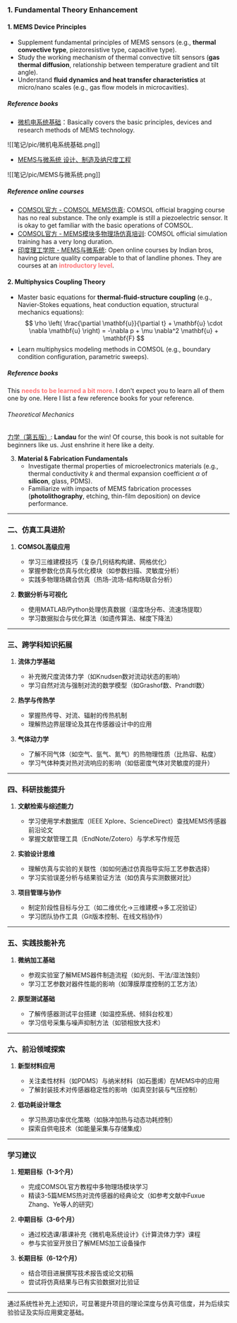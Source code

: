 ### **1. Fundamental Theory Enhancement**

#### **1. MEMS Device Principles**  
   - Supplement fundamental principles of MEMS sensors (e.g., **thermal convective type**, piezoresistive type, capacitive type).  
   - Study the working mechanism of thermal convective tilt sensors (**gas thermal diffusion**, relationship between temperature gradient and tilt angle).  
   - Understand **fluid dynamics and heat transfer characteristics** at micro/nano scales (e.g., gas flow models in microcavities).  

##### Reference books

- [微机电系统基础](https://vip.123pan.cn/1823290578/13344311)：Basically covers the basic principles, devices and research methods of MEMS technology.

![[笔记/pic/微机电系统基础.png]]  

- [MEMS与微系统 设计、制造及纳尺度工程](https://vip.123pan.cn/1823290578/13345052)

![[笔记/pic/MEMS与微系统.png]]  

##### Reference online courses

- [COMSOL官方 - COMSOL MEMS仿真](https://www.bilibili.com/video/BV1L7411L7DL/?spm_id_from=333.337.search-card.all.click): COMSOL official bragging course has no real substance. The only example is still a piezoelectric sensor. It is okay to get familiar with the basic operations of COMSOL.
- [COMSOL官方 - MEMS模块多物理场仿真培训](https://www.bilibili.com/video/BV14Z4y1s7ec/?spm_id_from=333.337.search-card.all.click): COMSOL official simulation training has a very long duration.
- [印度理工学院 - MEMS与微系统](https://www.bilibili.com/video/BV1CK4y1K7u3/?spm_id_from=333.337.search-card.all.click): Open online courses by Indian bros, having picture quality comparable to that of landline phones. They are courses at an <span style="font-weight:bold; color:rgb(254, 118, 120)">introductory level</span>.

#### 2. **Multiphysics Coupling Theory**  
   - Master basic equations for **thermal-fluid-structure coupling** (e.g., Navier-Stokes equations, heat conduction equation, structural mechanics equations):  
     $$  
     \rho \left( \frac{\partial \mathbf{u}}{\partial t} + \mathbf{u} \cdot \nabla \mathbf{u} \right) = -\nabla p + \mu \nabla^2 \mathbf{u} + \mathbf{F}  
     $$  
   - Learn multiphysics modeling methods in COMSOL (e.g., boundary condition configuration, parametric sweeps).  

##### Reference books

This <span style="font-weight:bold; color:rgb(254, 118, 120)">needs to be learned a bit more</span>. I don't expect you to learn all of them one by one. Here I list a few reference books for your reference.

###### Theoretical Mechanics

[力学（第五版）](https://vip.123pan.cn/1823290578/13347645): **Landau** for the win! Of course, this book is not suitable for beginners like us. Just enshrine it here like a deity.






3. **Material & Fabrication Fundamentals**  
   - Investigate thermal properties of microelectronics materials (e.g., thermal conductivity $k$ and thermal expansion coefficient $\alpha$ of **silicon**, glass, PDMS).  
   - Familiarize with impacts of MEMS fabrication processes (**photolithography**, etching, thin-film deposition) on device performance.

---

### **二、仿真工具进阶**

1. **COMSOL高级应用**  
   - 学习三维建模技巧（复杂几何结构构建、网格优化）  
   - 掌握参数化仿真与优化模块（如参数扫描、灵敏度分析）  
   - 实践多物理场耦合仿真（热场-流场-结构场联合分析）

2. **数据分析与可视化**  
   - 使用MATLAB/Python处理仿真数据（温度场分布、流速场提取）  
   - 学习数据拟合与优化算法（如遗传算法、梯度下降法）

---

### **三、跨学科知识拓展**

1. **流体力学基础**  
   - 补充微尺度流体力学（如Knudsen数对流动状态的影响）  
   - 学习自然对流与强制对流的数学模型（如Grashof数、Prandtl数）

2. **热学与传热学**  
   - 掌握热传导、对流、辐射的传热机制  
   - 理解热边界层理论及其在传感器设计中的应用

3. **气体动力学**  
   - 了解不同气体（如空气、氩气、氮气）的热物理性质（比热容、粘度）  
   - 学习气体种类对热对流响应的影响（如低密度气体对灵敏度的提升）

---

### **四、科研技能提升**

1. **文献检索与综述能力**  
   - 学习使用学术数据库（IEEE Xplore、ScienceDirect）查找MEMS传感器前沿论文  
   - 掌握文献管理工具（EndNote/Zotero）与学术写作规范

2. **实验设计思维**  
   - 理解仿真与实验的关联性（如如何通过仿真指导实际工艺参数选择）  
   - 学习实验误差分析与结果验证方法（如仿真与实测数据对比）

3. **项目管理与协作**  
   - 制定阶段性目标与分工（如二维优化→三维建模→多工况验证）  
   - 学习团队协作工具（Git版本控制、在线文档协作）

---

### **五、实践技能补充**

1. **微纳加工基础**  
   - 参观实验室了解MEMS器件制造流程（如光刻、干法/湿法蚀刻）  
   - 学习工艺参数对器件性能的影响（如薄膜厚度控制的工艺方法）

2. **原型测试基础**  
   - 了解传感器测试平台搭建（如温控系统、倾斜台校准）  
   - 学习信号采集与噪声抑制方法（如锁相放大技术）

---

### **六、前沿领域探索**

1. **新型材料应用**  
   - 关注柔性材料（如PDMS）与纳米材料（如石墨烯）在MEMS中的应用  
   - 了解封装技术对传感器稳定性的影响（如真空封装与气压控制）

2. **低功耗设计理念**  
   - 学习热源功率优化策略（如脉冲加热与动态功耗控制）  
   - 探索自供电技术（如能量采集与存储集成）

---

### **学习建议**

1. **短期目标（1-3个月）**  
   - 完成COMSOL官方教程中多物理场模块学习  
   - 精读3-5篇MEMS热对流传感器的经典论文（如参考文献中Fuxue Zhang、Ye等人的研究）

2. **中期目标（3-6个月）**  
   - 通过校选课/慕课补充《微机电系统设计》《计算流体力学》课程  
   - 参与实验室开放日了解MEMS加工设备操作

3. **长期目标（6-12个月）**  
   - 结合项目进展撰写技术报告或论文初稿  
   - 尝试将仿真结果与已有实验数据对比验证

---

通过系统性补充上述知识，可显著提升项目的理论深度与仿真可信度，并为后续实验验证及实际应用奠定基础。
